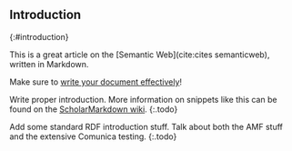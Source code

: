 ## Introduction
{:#introduction}

This is a great article on the [Semantic Web](cite:cites semanticweb), written in Markdown.

Make sure to [write your document effectively](http://www.treesmapsandtheorems.com/pdfs/TM&Th-2.0-summary.pdf)!

Write proper introduction.
More information on snippets like this can be found on the [ScholarMarkdown wiki](https://github.com/rubensworks/ScholarMarkdown/wiki/Snippets).
{:.todo}

Add some standard RDF introduction stuff. 
Talk about both the AMF stuff and the extensive Comunica testing.
{:.todo}